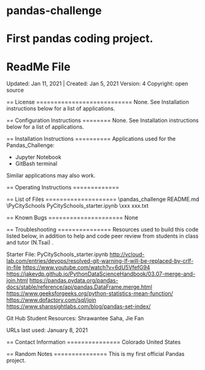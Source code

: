 # pandas-challenge
First pandas coding project.
================
ReadMe File
================

Updated: Jan 11, 2021 | Created: Jan 5, 2021
Version: 4
Copyright: open source

== License ===========================
None. See Installation instructions below for a list of applications.


== Configuration Instructions ========
None. See Installation instructions below for a list of applications.


== Installation Instructions ==========
Applications used for the Pandas_Challenge:
- Jupyter Notebook
- GitBash terminal

Similar applications may also work.


== Operating Instructions =============



== List of Files ====================
\pandas_challenge
README.md
\PyCitySchools
    PyCitySchools_starter.ipynb
    \xxx
        xxx.txt





== Known Bugs =====================
None


== Troubleshooting ===============
Resources used to build this code listed below, in addition to help and code peer review from students in class and tutor (N.Tsai) .

Starter File: PyCitySchools_starter.ipynb
http://vcloud-lab.com/entries/devops/resolved-git-warning-lf-will-be-replaced-by-crlf-in-file
https://www.youtube.com/watch?v=6dU5VfefG94
https://jakevdp.github.io/PythonDataScienceHandbook/03.07-merge-and-join.html
https://pandas.pydata.org/pandas-docs/stable/reference/api/pandas.DataFrame.merge.html
https://www.geeksforgeeks.org/python-statistics-mean-function/
https://www.dofactory.com/sql/join
https://www.sharpsightlabs.com/blog/pandas-set-index/


Git Hub Student Resources: Shrawantee Saha, Jie Fan





URLs last used: January 8, 2021




== Contact Information ===============
Colorado   United States


== Random Notes ===============
This is my first official Pandas project.
